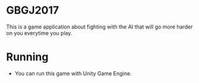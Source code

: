 # GBGJ2017
This is a game application about fighting with the AI that will go more harder on you everytime you play.
# Running
* You can run this game with Unity Game Engine.
